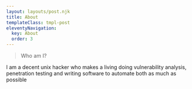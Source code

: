 ```yaml
---
layout: layouts/post.njk
title: About
templateClass: tmpl-post
eleventyNavigation:
  key: About
  order: 3
---
```


> Who am I?

I am a decent unix hacker who makes a living doing vulnerability analysis, penetration testing and writing software to automate both as much as possible
<style>
hr {
  /* hacker am I right? */
  display:none!important;
}
</style>
